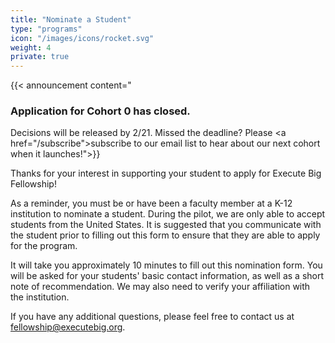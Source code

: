 ```yaml
---
title: "Nominate a Student"
type: "programs"
icon: "/images/icons/rocket.svg"
weight: 4
private: true
---
```


{{< announcement content="<h3>Application for Cohort 0 has closed.</h3>Decisions will be released by 2/21. Missed the deadline? Please <a href=\"/subscribe\">subscribe</a> to our email list to hear about our next cohort when it launches!">}}

Thanks for your interest in supporting your student to apply for Execute Big Fellowship! 

As a reminder, you must be or have been a faculty member at a K-12 institution to nominate a student. During the pilot, we are only able to accept students from the United States. It is suggested that you communicate with the student prior to filling out this form to ensure that they are able to apply for the program. 

It will take you approximately 10 minutes to fill out this nomination form. You will be asked for your students' basic contact information, as well as a short note of recommendation. We may also need to verify your affiliation with the institution. 

If you have any additional questions, please feel free to contact us at <fellowship@executebig.org>. 

<!-- 
{{< button text="Submit a Nomination" url="https://airtable.com/shrCYlTB58B1WcbrS" external=true >}}
-->